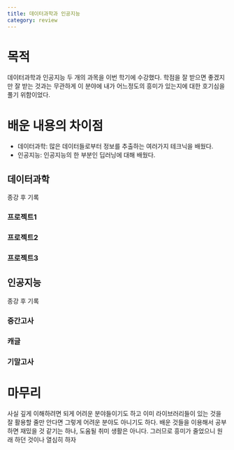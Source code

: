```yaml
---
title: 데이터과학과 인공지능
category: review
---
```


# 목적
데이터과학과 인공지능 두 개의 과목을 이번 학기에 수강했다.
학점을 잘 받으면 좋겠지만 잘 받는 것과는 무관하게 이 분야에 내가 어느정도의 흥미가 있는지에 대한 호기심을 풀기 위함이었다.

# 배운 내용의 차이점
- 데이터과학: 많은 데이터들로부터 정보를 추출하는 여러가지 테크닉을 배웠다.
- 인공지능: 인공지능의 한 부분인 딥러닝에 대해 배웠다.
## 데이터과학
종강 후 기록
### 프로젝트1
### 프로젝트2
### 프로젝트3
## 인공지능
종강 후 기록
### 중간고사
### 캐글
### 기말고사
# 마무리
사실 깊게 이해하려면 되게 어려운 분야들이기도 하고 이미 라이브러리들이 있는 것을 잘 활용할 줄만 안다면 그렇게 어려운 분야도 아니기도 하다.
배운 것들을 이용해서 공부하면 재밌을 것 같기는 하나, 도움될 취미 생활은 아니다.
그러므로 흥미가 줄었으니 원래 하던 것이나 열심히 하자

